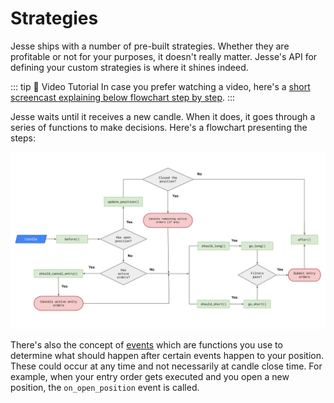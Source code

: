 # Strategies

Jesse ships with a number of pre-built strategies. Whether they are profitable or not for your purposes, it doesn't really matter. Jesse's API for defining your custom strategies is where it shines indeed.

::: tip 🎥 Video Tutorial
In case you prefer watching a video, here's a [short screencast explaining below flowchart step by step](https://youtu.be/e0iMTbwFbs4).
:::

Jesse waits until it receives a new candle. When it does, it goes through a series of functions to make decisions. Here's a flowchart presenting the steps:

![symbols](../../docs/imgs/jesse-strategy-flowchart.svg)

There's also the concept of [events](./events.html) which are functions you use to determine what should happen after certain events happen to your position. These could occur at any time and not necessarily at candle close time. For example, when your entry order gets executed and you open a new position, the `on_open_position` event is called.
